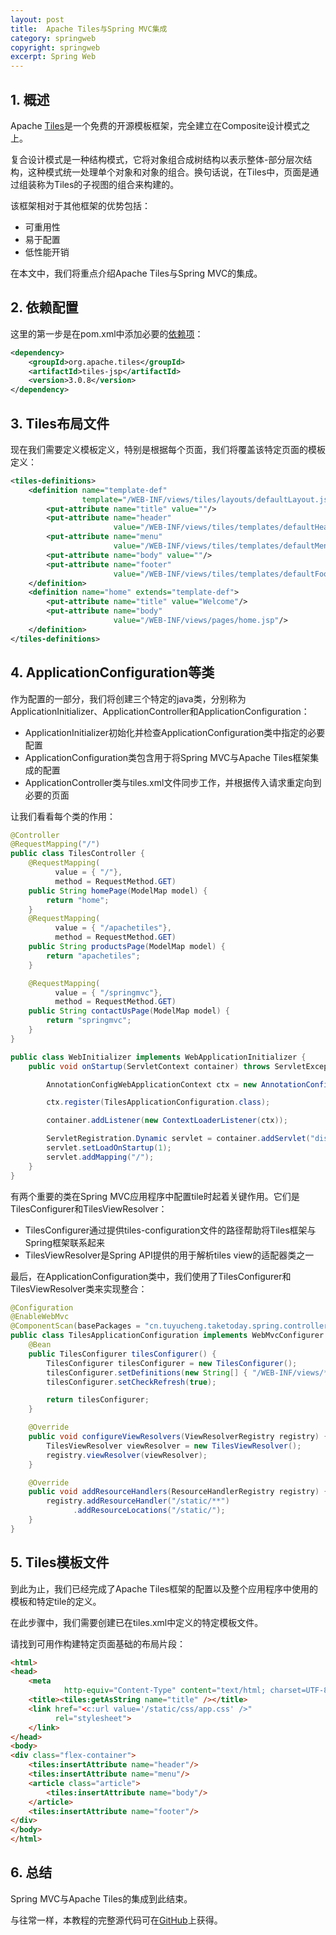 ```yaml
---
layout: post
title:  Apache Tiles与Spring MVC集成
category: springweb
copyright: springweb
excerpt: Spring Web
---
```


## 1. 概述

Apache [Tiles](https://tiles.apache.org/)是一个免费的开源模板框架，完全建立在Composite设计模式之上。

复合设计模式是一种结构模式，它将对象组合成树结构以表示整体-部分层次结构，这种模式统一处理单个对象和对象的组合。换句话说，在Tiles中，页面是通过组装称为Tiles的子视图的组合来构建的。

该框架相对于其他框架的优势包括：

-   可重用性
-   易于配置
-   低性能开销

在本文中，我们将重点介绍Apache Tiles与Spring MVC的集成。

## 2. 依赖配置

这里的第一步是在pom.xml中添加必要的[依赖项](https://search.maven.org/search?q=a:tiles-jsp)：

```xml
<dependency>
    <groupId>org.apache.tiles</groupId>
    <artifactId>tiles-jsp</artifactId>
    <version>3.0.8</version>
</dependency>
```

## 3. Tiles布局文件

现在我们需要定义模板定义，特别是根据每个页面，我们将覆盖该特定页面的模板定义：

```xml
<tiles-definitions>
    <definition name="template-def"
                template="/WEB-INF/views/tiles/layouts/defaultLayout.jsp">
        <put-attribute name="title" value=""/>
        <put-attribute name="header"
                       value="/WEB-INF/views/tiles/templates/defaultHeader.jsp"/>
        <put-attribute name="menu"
                       value="/WEB-INF/views/tiles/templates/defaultMenu.jsp"/>
        <put-attribute name="body" value=""/>
        <put-attribute name="footer"
                       value="/WEB-INF/views/tiles/templates/defaultFooter.jsp"/>
    </definition>
    <definition name="home" extends="template-def">
        <put-attribute name="title" value="Welcome"/>
        <put-attribute name="body"
                       value="/WEB-INF/views/pages/home.jsp"/>
    </definition>
</tiles-definitions>
```

##  4. ApplicationConfiguration等类

作为配置的一部分，我们将创建三个特定的java类，分别称为ApplicationInitializer、ApplicationController和ApplicationConfiguration：

-   ApplicationInitializer初始化并检查ApplicationConfiguration类中指定的必要配置
-   ApplicationConfiguration类包含用于将Spring MVC与Apache Tiles框架集成的配置
-   ApplicationController类与tiles.xml文件同步工作，并根据传入请求重定向到必要的页面

让我们看看每个类的作用：

```java
@Controller
@RequestMapping("/")
public class TilesController {
    @RequestMapping(
          value = { "/"},
          method = RequestMethod.GET)
    public String homePage(ModelMap model) {
        return "home";
    }
    @RequestMapping(
          value = { "/apachetiles"},
          method = RequestMethod.GET)
    public String productsPage(ModelMap model) {
        return "apachetiles";
    }

    @RequestMapping(
          value = { "/springmvc"},
          method = RequestMethod.GET)
    public String contactUsPage(ModelMap model) {
        return "springmvc";
    }
}
```

```java
public class WebInitializer implements WebApplicationInitializer {
    public void onStartup(ServletContext container) throws ServletException {

        AnnotationConfigWebApplicationContext ctx = new AnnotationConfigWebApplicationContext();

        ctx.register(TilesApplicationConfiguration.class);

        container.addListener(new ContextLoaderListener(ctx));

        ServletRegistration.Dynamic servlet = container.addServlet("dispatcher", new DispatcherServlet(ctx));
        servlet.setLoadOnStartup(1);
        servlet.addMapping("/");
    }
}
```

有两个重要的类在Spring MVC应用程序中配置tile时起着关键作用。它们是TilesConfigurer和TilesViewResolver：

-   TilesConfigurer通过提供tiles-configuration文件的路径帮助将Tiles框架与Spring框架联系起来
-   TilesViewResolver是Spring API提供的用于解析tiles view的适配器类之一

最后，在ApplicationConfiguration类中，我们使用了TilesConfigurer和TilesViewResolver类来实现整合：

```java
@Configuration
@EnableWebMvc
@ComponentScan(basePackages = "cn.tuyucheng.taketoday.spring.controller.tiles")
public class TilesApplicationConfiguration implements WebMvcConfigurer {
    @Bean
    public TilesConfigurer tilesConfigurer() {
        TilesConfigurer tilesConfigurer = new TilesConfigurer();
        tilesConfigurer.setDefinitions(new String[] { "/WEB-INF/views/**/tiles.xml" });
        tilesConfigurer.setCheckRefresh(true);

        return tilesConfigurer;
    }

    @Override
    public void configureViewResolvers(ViewResolverRegistry registry) {
        TilesViewResolver viewResolver = new TilesViewResolver();
        registry.viewResolver(viewResolver);
    }

    @Override
    public void addResourceHandlers(ResourceHandlerRegistry registry) {
        registry.addResourceHandler("/static/**")
              .addResourceLocations("/static/");
    }
}
```

## 5. Tiles模板文件

到此为止，我们已经完成了Apache Tiles框架的配置以及整个应用程序中使用的模板和特定tile的定义。

在此步骤中，我们需要创建已在tiles.xml中定义的特定模板文件。

请找到可用作构建特定页面基础的布局片段：

```html
<html>
<head>
    <meta
            http-equiv="Content-Type" content="text/html; charset=UTF-8">
    <title><tiles:getAsString name="title" /></title>
    <link href="<c:url value='/static/css/app.css' />"
          rel="stylesheet">
    </link>
</head>
<body>
<div class="flex-container">
    <tiles:insertAttribute name="header"/>
    <tiles:insertAttribute name="menu"/>
    <article class="article">
        <tiles:insertAttribute name="body"/>
    </article>
    <tiles:insertAttribute name="footer"/>
</div>
</body>
</html>
```

## 6. 总结

Spring MVC与Apache Tiles的集成到此结束。

与往常一样，本教程的完整源代码可在[GitHub](https://github.com/tuyucheng7/taketoday-tutorial4j/tree/master/spring-web-modules)上获得。